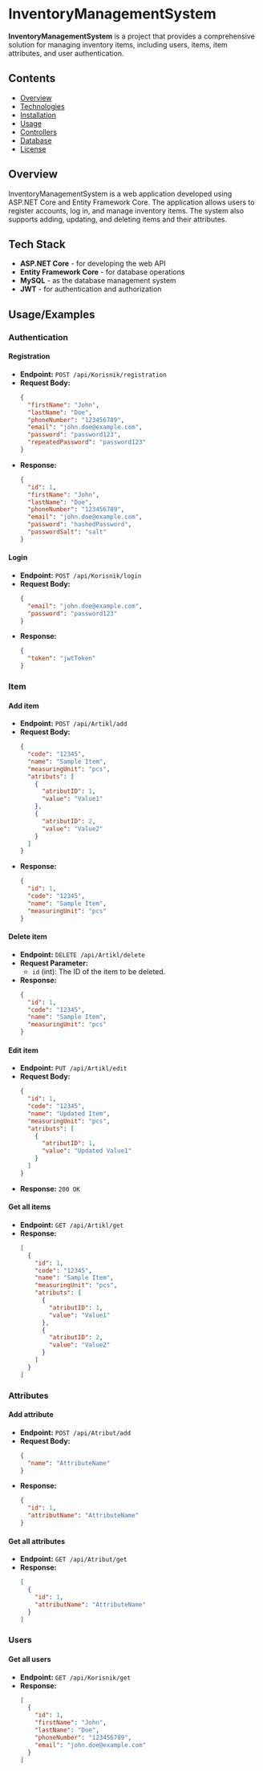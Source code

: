 # InventoryManagementSystem

**InventoryManagementSystem** is a project that provides a comprehensive solution for managing inventory items, including users, items, item attributes, and user authentication.

## Contents

- [Overview](#overview)
- [Technologies](#technologies)
- [Installation](#installation)
- [Usage](#usage)
- [Controllers](#controllers)
- [Database](#database)
- [License](#license)

## Overview
InventoryManagementSystem is a web application developed using ASP.NET Core and Entity Framework Core. The application allows users to register accounts, log in, and manage inventory items. The system also supports adding, updating, and deleting items and their attributes.

## Tech Stack

- **ASP.NET Core** - for developing the web API
- **Entity Framework Core** - for database operations
- **MySQL** - as the database management system
- **JWT** - for authentication and authorization


## Usage/Examples

### Authentication

#### Registration
- **Endpoint:** `POST /api/Korisnik/registration`
- **Request Body:**
    ```json
    {
      "firstName": "John",
      "lastName": "Doe",
      "phoneNumber": "123456789",
      "email": "john.doe@example.com",
      "password": "password123",
      "repeatedPassword": "password123"
    }
    ```
- **Response:**
    ```json
    {
      "id": 1,
      "firstName": "John",
      "lastName": "Doe",
      "phoneNumber": "123456789",
      "email": "john.doe@example.com",
      "password": "hashedPassword",
      "passwordSalt": "salt"
    }
    ```

#### Login
- **Endpoint:** `POST /api/Korisnik/login`
- **Request Body:**
    ```json
    {
      "email": "john.doe@example.com",
      "password": "password123"
    }
    ```
- **Response:**
    ```json
    {
      "token": "jwtToken"
    }
    ```

### Item

#### Add item
- **Endpoint:** `POST /api/Artikl/add`
- **Request Body:**
    ```json
    {
      "code": "12345",
      "name": "Sample Item",
      "measuringUnit": "pcs",
      "atributs": [
        {
          "atributID": 1,
          "value": "Value1"
        },
        {
          "atributID": 2,
          "value": "Value2"
        }
      ]
    }
    ```
- **Response:**
    ```json
    {
      "id": 1,
      "code": "12345",
      "name": "Sample Item",
      "measuringUnit": "pcs"
    }
    ```

#### Delete item
- **Endpoint:** `DELETE /api/Artikl/delete`
- **Request Parameter:**
    - `id` (int): The ID of the item to be deleted.
- **Response:**
    ```json
    {
      "id": 1,
      "code": "12345",
      "name": "Sample Item",
      "measuringUnit": "pcs"
    }
    ```

#### Edit item
- **Endpoint:** `PUT /api/Artikl/edit`
- **Request Body:**
    ```json
    {
      "id": 1,
      "code": "12345",
      "name": "Updated Item",
      "measuringUnit": "pcs",
      "atributs": [
        {
          "atributID": 1,
          "value": "Updated Value1"
        }
      ]
    }
    ```
- **Response:** `200 OK`

#### Get all items
- **Endpoint:** `GET /api/Artikl/get`
- **Response:**
    ```json
    [
      {
        "id": 1,
        "code": "12345",
        "name": "Sample Item",
        "measuringUnit": "pcs",
        "atributs": [
          {
            "atributID": 1,
            "value": "Value1"
          },
          {
            "atributID": 2,
            "value": "Value2"
          }
        ]
      }
    ]
    ```

### Attributes

#### Add attribute
- **Endpoint:** `POST /api/Atribut/add`
- **Request Body:**
    ```json
    {
      "name": "AttributeName"
    }
    ```
- **Response:**
    ```json
    {
      "id": 1,
      "attributName": "AttributeName"
    }
    ```

#### Get all attributes
- **Endpoint:** `GET /api/Atribut/get`
- **Response:**
    ```json
    [
      {
        "id": 1,
        "attributName": "AttributeName"
      }
    ]
    ```

### Users

#### Get all users
- **Endpoint:** `GET /api/Korisnik/get`
- **Response:**
    ```json
    [
      {
        "id": 1,
        "firstName": "John",
        "lastName": "Doe",
        "phoneNumber": "123456789",
        "email": "john.doe@example.com"
      }
    ]
    ```






